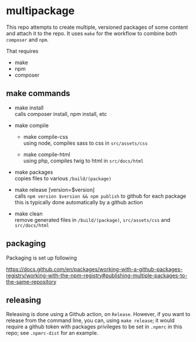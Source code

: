 # multipackage

This repo attempts to create multiple, versioned packages of some content and attach it to the repo.
It uses `make` for the workflow to combine both `composer` and `npm`.

That requires 
- make
- npm
- composer

## make commands

- make install\
  calls composer install, npm install, etc

- make compile 
  - make compile-css\
    using node, compiles sass to css in `src/assets/css`

  - make compile-html\
    using php, compiles twig to html in `src/docs/html`

- make packages \
  copies files to various `/build/(package)`

- make release [version=$version]\
  calls `npm version $version && npm publish` to github for each package \
  this is typically done automatically by a github action

- make clean \
  remove generated files in `/build/(package)`, `src/assets/css` and `src/docs/html`

## packaging

Packaging is set up following

https://docs.github.com/en/packages/working-with-a-github-packages-registry/working-with-the-npm-registry#publishing-multiple-packages-to-the-same-repository

## releasing

Releasing is done using a Github action, on `Release`.
However, if you want to release from the command line,
you can, using `make release`; it would require a 
github token with packages privileges to be set in 
`.npmrc` in this repo; see `.npmrc-dist` for an example.